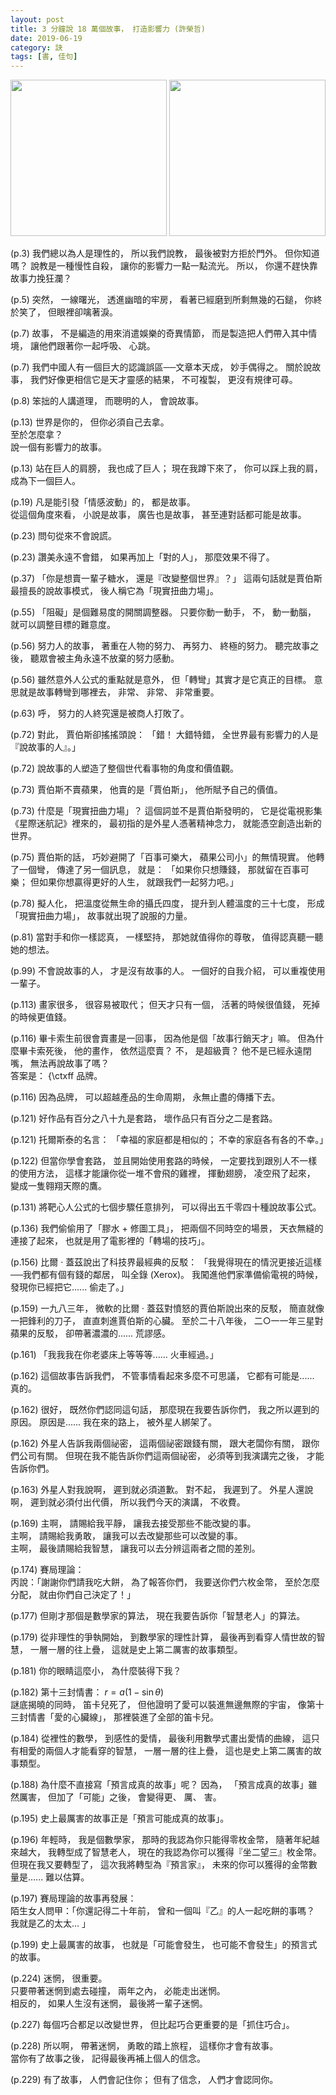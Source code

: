 ```yaml
---
layout: post
title: 3 分鐘說 18 萬個故事， 打造影響力 (許榮哲)
date: 2019-06-19
category: 訣
tags: [書, 佳句]
---
```


<img src="https://doltegg.github.io/blog/assets/images/2019/story2.jpg" style="width:250px"/>
<img src="https://doltegg.github.io/egg/others/egg/story1.jpg" style="width:250px"/>

 (p.3)
我們總以為人是理性的，
所以我們說教，
最後被對方拒於門外。
但你知道嗎？
說教是一種慢性自殺，
讓你的影響力一點一點流光。
所以，
你還不趕快靠故事力挽狂瀾？

 (p.5)
突然，
一線曙光，
透進幽暗的牢房，
看著已經磨到所剩無幾的石鎚，
你終於笑了，
但眼裡卻噙著淚。

 (p.7)
故事，
不是編造的用來消遣娛樂的奇異情節，
而是製造把人們帶入其中情境，
讓他們跟著你一起呼吸、 心跳。

 (p.7)
我們中國人有一個巨大的認識誤區──文章本天成，
妙手偶得之。
關於說故事，
我們好像更相信它是天才靈感的結果，
不可複製，
更沒有規律可尋。

 (p.8)
笨拙的人講道理，
而聰明的人，
會說故事。

 (p.13)
世界是你的，
但你必須自己去拿。<br />
至於怎麼拿？<br />
說一個有影響力的故事。

 (p.13)
站在巨人的肩膀，
我也成了巨人；
現在我蹲下來了，
你可以踩上我的肩，
成為下一個巨人。

 (p.19)
凡是能引發「情感波動」的， 都是故事。<br />
從這個角度來看，
小說是故事，
廣告也是故事，
甚至連對話都可能是故事。

 (p.23)
問句從來不會說謊。

 (p.23)
讚美永遠不會錯，
如果再加上「對的人」，
那麼效果不得了。

 (p.37)
「你是想賣一輩子糖水，
還是『改變整個世界』？」
這兩句話就是賈伯斯最擅長的說故事模式，
後人稱它為「現實扭曲力場」。

 (p.55)
「阻礙」是個難易度的開關調整器。
只要你動一動手，
不， 動一動腦， 就可以調整目標的難意度。

 (p.56)
努力人的故事，
著重在人物的努力、 再努力、 終極的努力。
聽完故事之後，
聽眾會被主角永遠不放棄的努力感動。

 (p.56)
雖然意外人公式的重點就是意外，
但「轉彎」其實才是它真正的目標。
意思就是故事轉彎到哪裡去，
非常、 非常、 非常重要。

 (p.63)
呼， 努力的人終究還是被商人打敗了。

 (p.72)
對此，
賈伯斯卻搖搖頭說： 「錯！ 大錯特錯，
全世界最有影響力的人是『說故事的人』。」

 (p.72)
說故事的人塑造了整個世代看事物的角度和價值觀。

 (p.73)
賈伯斯不賣蘋果，
他賣的是「賈伯斯」，
他所賦予自己的價值。

 (p.73)
什麼是「現實扭曲力場」？
這個詞並不是賈伯斯發明的，
它是從電視影集《星際迷航記》裡來的，
最初指的是外星人憑著精神念力，
就能憑空創造出新的世界。

 (p.75)
賈伯斯的話，
巧妙避開了「百事可樂大，
蘋果公司小」的無情現實。
他轉了一個彎，
傳達了另一個訊息，
就是： 「如果你只想賺錢，
那就留在百事可樂；
但如果你想贏得更好的人生，
就跟我們一起努力吧。」

 (p.78)
擬人化，
把溫度從無生命的攝氏四度，
提升到人體溫度的三十七度，
形成「現實扭曲力場」，
故事就出現了說服的力量。

 (p.81)
當對手和你一樣認真，
一樣堅持，
那她就值得你的尊敬，
值得認真聽一聽她的想法。

 (p.99)
不會說故事的人，
才是沒有故事的人。
一個好的自我介紹，
可以重複使用一輩子。

 (p.113)
畫家很多，
很容易被取代；
但天才只有一個，
活著的時候很值錢，
死掉的時候更值錢。

 (p.116)
畢卡索生前很會賣畫是一回事，
因為他是個「故事行銷天才」嘛。
但為什麼畢卡索死後，
他的畫作，
依然這麼賣？
不， 是超級賣？
他不是已經永遠閉嘴，
無法再說故事了嗎？<br />
答案是： {\ctxff 品牌。

 (p.116)
因為品牌，
可以超越產品的生命周期，
永無止盡的傳播下去。

 (p.121)
好作品有百分之八十九是套路，
壞作品只有百分之二是套路。

 (p.121)
托爾斯泰的名言： 「幸福的家庭都是相似的；
不幸的家庭各有各的不幸。」

 (p.122)
但當你學會套路，
並且開始使用套路的時候，
一定要找到跟別人不一樣的使用方法，
這樣才能讓你從一堆不會飛的雞裡，
揮動翅膀，
凌空飛了起來，
變成一隻翱翔天際的鷹。

 (p.131)
將靶心人公式的七個步驟任意排列，
可以得出五千零四十種說故事公式。

 (p.136)
我們偷偷用了「膠水 $+$ 修圖工具」，
把兩個不同時空的場景，
天衣無縫的連接了起來，
也就是用了電影裡的「轉場的技巧」。

 (p.156)
比爾 ‧ 蓋茲說出了科技界最經典的反駁： 「我覺得現在的情況更接近這樣──我們都有個有錢的鄰居，
叫全錄 (Xerox)。
我闖進他們家準備偷電視的時候，
發現你已經把它...... 偷走了。」

 (p.159)
一九八三年，
微軟的比爾 ‧ 蓋茲對憤怒的賈伯斯說出來的反駁，
簡直就像一把鋒利的刀子，
直直刺進賈伯斯的心臟。
至於二十八年後，
二○一一年三星對蘋果的反駁，
卻帶著濃濃的...... 荒謬感。

 (p.161)
「我我我在你老婆床上等等等...... 火車經過。」

 (p.162)
這個故事告訴我們，
不管事情看起來多麼不可思議，
它都有可能是...... 真的。

 (p.162)
很好，
既然你們認同這句話，
那麼現在我要告訴你們，
我之所以遲到的原因。
原因是...... 我在來的路上，
被外星人綁架了。

 (p.162)
外星人告訴我兩個祕密，
這兩個祕密跟錢有關，
跟大老闆你有關，
跟你們公司有關。
但現在我不能告訴你們這兩個祕密，
必須等到我演講完之後，
才能告訴你們。

 (p.163)
外星人對我說啊，
遲到就必須道歉。
對不起，
我遲到了。
外星人還說啊，
遲到就必須付出代價，
所以我們今天的演講，
不收費。

 (p.169)
主啊， 請賜給我平靜， 讓我去接受那些不能改變的事。<br />
主啊， 請賜給我勇敢， 讓我可以去改變那些可以改變的事。<br />
主啊， 最後請賜給我智慧， 讓我可以去分辨這兩者之間的差別。

 (p.174)
賽局理論：<br />
丙說：「謝謝你們請我吃大餅，
為了報答你們，
我要送你們六枚金幣，
至於怎麼分配，
就由你們自己決定了！」

 (p.177)
但剛才那個是數學家的算法，
現在我要告訴你「智慧老人」的算法。

 (p.179)
從非理性的爭執開始，
到數學家的理性計算，
最後再到看穿人情世故的智慧，
一層一層的往上疊，
這就是史上第二厲害的故事類型。

 (p.181)
你的眼睛這麼小，
為什麼裝得下我？

 (p.182)
第十三封情書： $r=a(1-\sin\theta)$<br />
謎底揭曉的同時，
笛卡兒死了，
但他證明了愛可以裝進無邊無際的宇宙，
像第十三封情書「愛的心臟線」，
那裡裝進了全部的笛卡兒。

 (p.184)
從裡性的數學，
到感性的愛情，
最後利用數學式畫出愛情的曲線，
這只有相愛的兩個人才能看穿的智慧，
一層一層的往上疊，
這也是史上第二厲害的故事類型。

 (p.188)
為什麼不直接寫「預言成真的故事」呢？
因為，
「預言成真的故事」雖然厲害，
但加了「可能」之後，
會變得更、 厲、 害。

 (p.195)
史上最厲害的故事正是「預言可能成真的故事」。

 (p.196)
年輕時，
我是個數學家，
那時的我認為你只能得零枚金幣，
隨著年紀越來越大，
我轉型成了智慧老人，
現在的我認為你可以獲得『坐二望三』枚金幣。
但現在我又要轉型了，
這次我將轉型為『預言家』，
未來的你可以獲得的金幣數量是...... 難以估算。

 (p.197)
賽局理論的故事再發展：<br />
陌生女人問甲：「你還記得二十年前，
曾和一個叫『乙』的人一起吃餅的事嗎？
我就是乙的太太... 」

 (p.199)
史上最厲害的故事，
也就是「可能會發生，
也可能不會發生」的預言式的故事。

 (p.224)
迷惘， 很重要。<br />
只要帶著迷惘到處去碰撞， 兩年之內， 必能走出迷惘。<br />
相反的， 如果人生沒有迷惘， 最後將一輩子迷惘。

 (p.227)
每個巧合都足以改變世界，
但比起巧合更重要的是「抓住巧合」。

 (p.228)
所以啊，
帶著迷惘，
勇敢的踏上旅程，
這樣你才會有故事。<br />
當你有了故事之後，
記得最後再補上個人的信念。

 (p.229)
有了故事，
人們會記住你；
但有了信念，
人們才會認同你。
